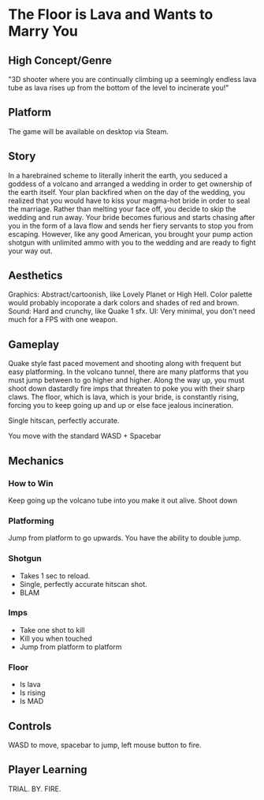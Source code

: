 # The Floor is Lava and Wants to Marry You

## High Concept/Genre 
"3D shooter where you are continually climbing up a seemingly endless lava tube as lava rises up from the bottom of the level to incinerate you!"

## Platform
The game will be available on desktop via Steam.

## Story
In a harebrained scheme to literally inherit the earth, you seduced a goddess of a volcano and arranged a wedding in order to get ownership of the earth itself. Your plan backfired when on the day of the wedding, you realized that you would have to kiss your magma-hot bride in order to seal the marriage. Rather than melting your face off, you decide to skip the wedding and run away. Your bride becomes furious and starts chasing after you in the form of a lava flow and sends her fiery servants to stop you from escaping. However, like any good American, you brought your pump action shotgun with unlimited ammo with you to the wedding and are ready to fight your way out.

## Aesthetics
Graphics: Abstract/cartoonish, like Lovely Planet or High Hell. Color palette would probably incoporate a dark colors and shades of red and brown.
Sound: Hard and crunchy, like Quake 1 sfx.
UI: Very minimal, you don't need much for a FPS with one weapon. 

## Gameplay 
Quake style fast paced movement and shooting along with frequent but easy platforming. In the volcano tunnel, there are many platforms that you must jump between to go higher and higher. Along the way up, you must shoot down dastardly fire imps that threaten to poke you with their sharp claws. The floor, which is lava, which is your bride, is constantly rising, forcing you to keep going up and up or else face jealous incineration.

Single hitscan, perfectly accurate.

You move with the standard WASD + Spacebar 

## Mechanics 
### How to Win
Keep going up the volcano tube into you make it out alive. Shoot down 

### Platforming
Jump from platform to go upwards. You have the ability to double jump.

### Shotgun
* Takes 1 sec to reload.
* Single, perfectly accurate hitscan shot.
* BLAM

### Imps 
* Take one shot to kill 
* Kill you when touched 
* Jump from platform to platform

### Floor
* Is lava
* Is rising
* Is MAD



## Controls

WASD to move, spacebar to jump, left mouse button to fire.

## Player Learning
TRIAL. BY. FIRE. 
 